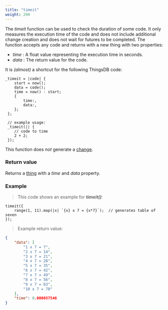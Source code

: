 ```yaml
---
title: "timeit"
weight: 294
---
```


The _timeit_ function can be used to check the duration of some code. It only measures the execution time of the code and does not include additional change creation and does not wait for futures to be completed.
The function accepts any code and returns with a new thing with two properties:

* _time_ : A float value representing the execution time in seconds.
* _data_ : The return value for the code.


It is _(almost)_ a shortcut for the following ThingsDB code:

```thingsdb,should_pass
_timeit = |code| {
    start = now();
    data = code();
    time = now() - start;
    {
        time:,
        data:,
    };
 };

 // example usage:
 _timeit(|| {
    // code to time
    2 + 2;
 });
```

This function does *not* generate a [change](../../overview/changes).

### Return value

Returns a [thing](../../data-types/thing) with a _time_ and _data_ property.

### Example

> This code shows an example for ***timeit()***:

```thingsdb,should_pass
timeit({
    range(1, 11).map(|x| `{x} x 7 = {x*7}`);  // generates table of seven
});
```

> Example return value:

```json
{
    "data": [
        "1 x 7 = 7",
        "2 x 7 = 14",
        "3 x 7 = 21",
        "4 x 7 = 28",
        "5 x 7 = 35",
        "6 x 7 = 42",
        "7 x 7 = 49",
        "8 x 7 = 56",
        "9 x 7 = 63",
        "10 x 7 = 70"
    ],
    "time": 0.000057546
}
```
